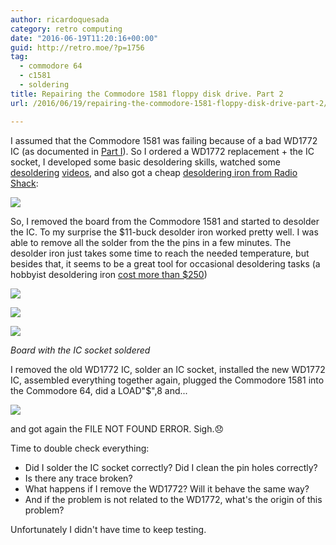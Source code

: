 ```yaml
---
author: ricardoquesada
category: retro computing
date: "2016-06-19T11:20:16+00:00"
guid: http://retro.moe/?p=1756
tag:
  - commodore 64
  - c1581
  - soldering
title: Repairing the Commodore 1581 floppy disk drive. Part 2
url: /2016/06/19/repairing-the-commodore-1581-floppy-disk-drive-part-2/

---
```

I assumed that the Commodore 1581 was failing because of a bad WD1772 IC (as documented in [Part I](/2016/03/14/repairing-the-commodore-1581-floppy-disk-drive-part-1/)). So I ordered a WD1772 replacement + the IC socket, I developed some basic desoldering skills, watched some [desoldering](https://www.youtube.com/watch?v=239okViumdA) [videos](https://www.youtube.com/watch?v=t2j_8LvpTNk), and also got a cheap [desoldering iron from Radio Shack](https://www.radioshack.com/products/radioshack-45-watt-desoldering-iron?variant=5717855877):

![](https://lh3.googleusercontent.com/-SehpVpK4DzM/V2YrH%5FZ%5FkpI/AAAAAAABea4/44jumdMcoQQ9L2CbhWJn9%5FY-MUgafqMqwCCo/s400/IMG%5F4671.jpg)

So, I removed the board from the Commodore 1581 and started to desolder the IC. To my surprise the $11-buck desolder iron worked pretty well. I was able to remove all the solder from the the pins in a few minutes. The desolder iron just takes some time to reach the needed temperature, but besides that, it seems to be a great tool for occasional desoldering tasks (a hobbyist desoldering iron [cost more than $250](https://www.amazon.com/Hakko-FR300-05-P-Desoldering-Tool/dp/B00KWM69C4))

![](https://lh3.googleusercontent.com/-ftwQNQVTmQQ/V2YrGZxhVGI/AAAAAAABebQ/dTLrvWjj5LEzhCRzWOKo9Va2ob%5FwsPlIwCCo/s400/IMG%5F4664.jpg)

![](https://lh3.googleusercontent.com/-mmHKq16zDoI/V2YrGZZLvSI/AAAAAAABebE/PiZf0gy5T74aXtjCLHuI%5Fu3pmI7k0sOkQCCo/s400/IMG%5F4665.jpg)

![](https://lh3.googleusercontent.com/-I1AVePft-tE/V2YrHGonMsI/AAAAAAABebE/D8yT-mTayA0xS8-vCnKcO2-pz3y6M1mtACCo/s400/IMG_4667.jpg)

*Board with the IC socket soldered*

I removed the old WD1772 IC, solder an IC socket, installed the new WD1772 IC, assembled everything together again, plugged the Commodore 1581 into the Commodore 64, did a LOAD"$",8 and...

![](https://lh3.googleusercontent.com/-SPyqUHDL2GE/V2YrH8XbYjI/AAAAAAABebE/h-Lhhmb3yqMbK2SNkujnyFIl0a21FiwfgCCo/s400/IMG_4670.jpg)

and got again the FILE NOT FOUND ERROR. Sigh.😞

Time to double check everything:

- Did I solder the IC socket correctly? Did I clean the pin holes correctly?
- Is there any trace broken?
- What happens if I remove the WD1772? Will it behave the same way?
- And if the problem is not related to the WD1772, what's the origin of this problem?

Unfortunately I didn't have time to keep testing.
